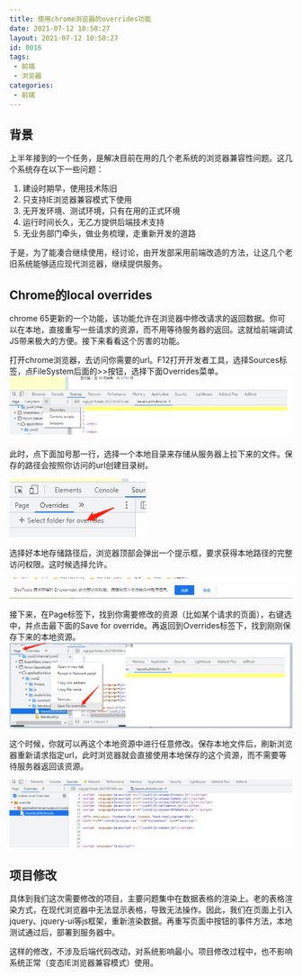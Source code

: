 ```yaml
---
title: 使用chrome浏览器的overrides功能
date: 2021-07-12 10:50:27
layout: 2021-07-12 10:50:27
id: 0016
tags:
 - 前端
 - 浏览器
categories:
 - 前端
---
```


## 背景

上半年接到的一个任务，是解决目前在用的几个老系统的浏览器兼容性问题。这几个系统存在以下一些问题：
1. 建设时期早，使用技术陈旧
2. 只支持IE浏览器兼容模式下使用
3. 无开发环境、测试环境，只有在用的正式环境
4. 运行时间长久，无乙方提供后端技术支持
5. 无业务部门牵头，做业务梳理，走重新开发的道路

于是，为了能凑合继续使用，经讨论，由开发部采用前端改造的方法，让这几个老旧系统能够适应现代浏览器，继续提供服务。


## Chrome的local overrides
chrome 65更新的一个功能，该功能允许在浏览器中修改请求的返回数据。你可以在本地，直接重写一些请求的资源，而不用等待服务器的返回。这就给前端调试JS带来极大的方便。接下来看看这个厉害的功能。

<!--more-->

打开chrome浏览器，去访问你需要的url。F12打开开发者工具，选择Sources标签，点FileSystem后面的>>按钮，选择下面Overrides菜单。
![选择Overrides](https://raw.githubusercontent.com/edsiongithub/blogimages/master/20210712/override.png)

此时，点下面加号那一行，选择一个本地目录来存储从服务器上拉下来的文件。保存的路径会按照你访问的url创建目录树。


![选择目录](https://raw.githubusercontent.com/edsiongithub/blogimages/master/20210712/selectfolder1.png)

选择好本地存储路径后，浏览器顶部会弹出一个提示框，要求获得本地路径的完整访问权限。这时候选择允许。

![安全提示](https://raw.githubusercontent.com/edsiongithub/blogimages/master/20210712/selectfolder.png)

接下来，在Page标签下，找到你需要修改的资源（比如某个请求的页面），右键选中，并点击最下面的Save for override。再返回到Overrides标签下，找到刚刚保存下来的本地资源。
![保存本地](https://raw.githubusercontent.com/edsiongithub/blogimages/master/20210712/selectpageforoverride.png)

这个时候，你就可以再这个本地资源中进行任意修改。保存本地文件后，刷新浏览器重新请求指定url，此时浏览器就会直接使用本地保存的这个资源，而不需要等待服务器返回该资源。

![修改本地文件](https://raw.githubusercontent.com/edsiongithub/blogimages/master/20210712/modifylocalpage.png)


## 项目修改

具体到我们这次需要修改的项目，主要问题集中在数据表格的渲染上。老的表格渲染方式，在现代浏览器中无法显示表格，导致无法操作。因此，我们在页面上引入jquery、jquery-ui等js框架，重新渲染数据。再重写页面中按钮的事件方法，本地测试通过后，部署到服务器中。

这样的修改，不涉及后端代码改动，对系统影响最小。项目修改过程中，也不影响系统正常（变态IE浏览器兼容模式）使用。